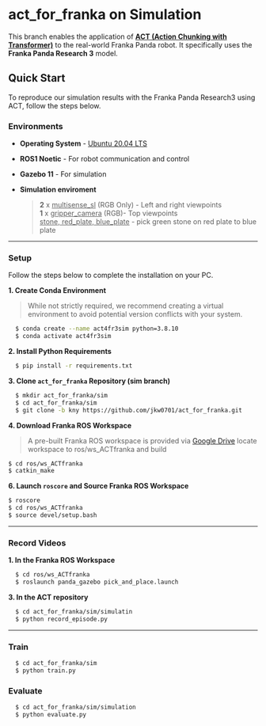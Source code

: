 # act_for_franka on Simulation

This branch enables the application of **[ACT (Action Chunking with Transformer)](https://tonyzhaozh.github.io/aloha/)** to the real-world Franka Panda robot. It specifically uses the **Franka Panda Research 3** model.

## Quick Start

To reproduce our simulation results with the Franka Panda Research3 using ACT, follow the steps below. 

### Environments

* **Operating System** - [Ubuntu 20.04 LTS](https://releases.ubuntu.com/focal/)
* **ROS1 Noetic** - For robot communication and control
* **Gazebo 11** - For simulation
  
* **Simulation enviroment**
  > **2** x <ins>multisense_sl</ins> (RGB Only) - Left and right viewpoints\
  > **1** x <ins>gripper_camera</ins> (RGB)- Top viewpoints\
  > <ins>stone, red_plate, blue_plate</ins> - pick green stone on red plate to blue plate


---


### Setup 


Follow the steps below to complete the installation on your PC.


**1. Create Conda Environment**
> While not strictly required, we recommend creating a virtual environment to avoid potential version conflicts with your system.
```bash
  $ conda create --name act4fr3sim python=3.8.10
  $ conda activate act4fr3sim
```


**2. Install Python Requirements**

```bash
  $ pip install -r requirements.txt
```


**3. Clone `act_for_franka` Repository (sim branch)**

```bash
  $ mkdir act_for_franka/sim
  $ cd act_for_franka/sim
  $ git clone -b kny https://github.com/jkw0701/act_for_franka.git
```


**4. Download Franka ROS Workspace** 

> A pre-built Franka ROS workspace is provided via [Google Drive](https://drive.google.com/file/d/19SXBxrk2MRcsHXWO2sJT7QOOudFGGgxg/view?usp=sharing)
locate workspace to ros/ws_ACTfranka and build
```bash
$ cd ros/ws_ACTfranka
$ catkin_make
```

**6. Launch `roscore` and Source Franka ROS Workspace**
```bash
$ roscore
$ cd ros/ws_ACTfranka
$ source devel/setup.bash
```

---


### Record Videos

**1. In the Franka ROS Workspace**
```bash
  $ cd ros/ws_ACTfranka
  $ roslaunch panda_gazebo pick_and_place.launch
```


**3. In the ACT repository**
```bash
  $ cd act_for_franka/sim/simulatin
  $ python record_episode.py
```


---


### Train 


```bash
  $ cd act_for_franka/sim
  $ python train.py
```



### Evaluate 


```bash
  $ cd act_for_franka/sim/simulation
  $ python evaluate.py
```

